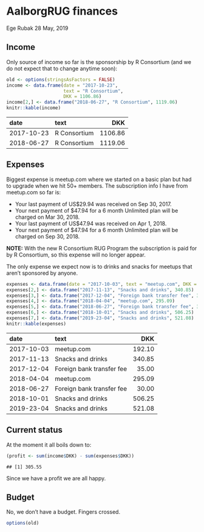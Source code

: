 AalborgRUG finances
================
Ege Rubak
28 May, 2019

## Income

Only source of income so far is the sponsorship by R Consortium (and we
do not expect that to change anytime soon):

``` r
old <- options(stringsAsFactors = FALSE)
income <- data.frame(date = "2017-10-23",
                     text = "R Consortium",
                     DKK = 1106.86)
income[2,] <- data.frame("2018-06-27", "R Consortium", 1119.06)
knitr::kable(income)
```

| date       | text         |     DKK |
| :--------- | :----------- | ------: |
| 2017-10-23 | R Consortium | 1106.86 |
| 2018-06-27 | R Consortium | 1119.06 |

## Expenses

Biggest expense is meetup.com where we started on a basic plan but had
to upgrade when we hit 50+ members. The subscription info I have from
meetup.com so far is:

  - Your last payment of US$29.94 was received on Sep 30, 2017.
  - Your next payment of $47.94 for a 6 month Unlimited plan will be
    charged on Mar 30, 2018.
  - Your last payment of US$47.94 was received on Apr 1, 2018.
  - Your next payment of $47.94 for a 6 month Unlimited plan will be
    charged on Sep 30, 2018.

**NOTE:** With the new R Consortium RUG Program the subscription is paid
for by R Consortium, so this expense will no longer appear.

The only expense we expect now is to drinks and snacks for meetups that
aren’t sponsored by
anyone.

``` r
expenses <- data.frame(date = "2017-10-03", text = "meetup.com", DKK = 192.10)
expenses[2,] <- data.frame("2017-11-13", "Snacks and drinks", 340.85)
expenses[3,] <- data.frame("2017-12-04", "Foreign bank transfer fee", 35.00)
expenses[4,] <- data.frame("2018-04-04", "meetup.com", 295.09)
expenses[5,] <- data.frame("2018-06-27", "Foreign bank transfer fee", 30.00)
expenses[6,] <- data.frame("2018-10-01", "Snacks and drinks", 506.25)
expenses[7,] <- data.frame("2019-23-04", "Snacks and drinks", 521.08)
knitr::kable(expenses)
```

| date       | text                      |    DKK |
| :--------- | :------------------------ | -----: |
| 2017-10-03 | meetup.com                | 192.10 |
| 2017-11-13 | Snacks and drinks         | 340.85 |
| 2017-12-04 | Foreign bank transfer fee |  35.00 |
| 2018-04-04 | meetup.com                | 295.09 |
| 2018-06-27 | Foreign bank transfer fee |  30.00 |
| 2018-10-01 | Snacks and drinks         | 506.25 |
| 2019-23-04 | Snacks and drinks         | 521.08 |

## Current status

At the moment it all boils down to:

``` r
(profit <- sum(income$DKK) - sum(expenses$DKK))
```

    ## [1] 305.55

Since we have a profit we are all happy.

## Budget

No, we don’t have a budget. Fingers crossed.

``` r
options(old)
```
